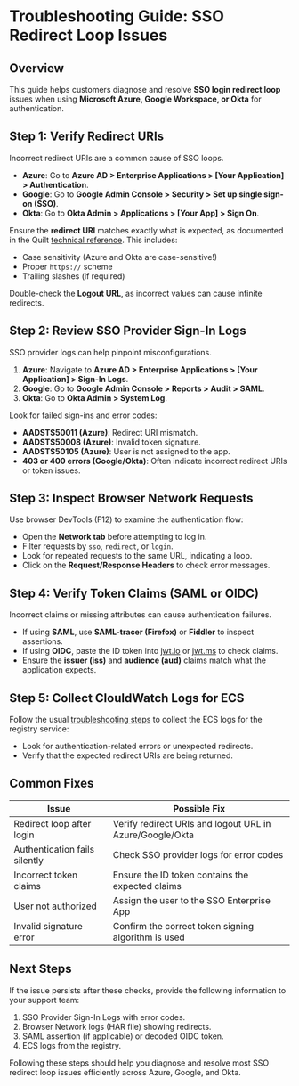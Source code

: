 <!-- markdownlint-disable MD013 -->
# Troubleshooting Guide: SSO Redirect Loop Issues

## Overview

This guide helps customers diagnose and resolve **SSO login redirect loop** issues when using **Microsoft Azure, Google Workspace, or Okta** for authentication.

## Step 1: Verify Redirect URIs

Incorrect redirect URIs are a common cause of SSO loops.

- **Azure**: Go to **Azure AD > Enterprise Applications > [Your Application] > Authentication**.
- **Google**: Go to **Google Admin Console > Security > Set up single sign-on (SSO)**.
- **Okta**: Go to **Okta Admin > Applications > [Your App] > Sign On**.

Ensure the **redirect URI** matches exactly what is expected,
as documented in the Quilt [technical reference](https://docs.quiltdata.com/quilt-platform-administrator/technical-reference#single-sign-on-sso).
This includes:

- Case sensitivity (Azure and Okta are case-sensitive!)
- Proper `https://` scheme
- Trailing slashes (if required)

Double-check the **Logout URL**, as incorrect values can cause infinite redirects.

## Step 2: Review SSO Provider Sign-In Logs

SSO provider logs can help pinpoint misconfigurations.

1. **Azure**: Navigate to **Azure AD > Enterprise Applications > [Your Application] > Sign-In Logs**.
2. **Google**: Go to **Google Admin Console > Reports > Audit > SAML**.
3. **Okta**: Go to **Okta Admin > System Log**.

Look for failed sign-ins and error codes:

- **AADSTS50011 (Azure)**: Redirect URI mismatch.
- **AADSTS50008 (Azure)**: Invalid token signature.
- **AADSTS50105 (Azure)**: User is not assigned to the app.
- **403 or 400 errors (Google/Okta)**: Often indicate incorrect redirect URIs or token issues.

## Step 3: Inspect Browser Network Requests

Use browser DevTools (F12) to examine the authentication flow:

- Open the **Network tab** before attempting to log in.
- Filter requests by `sso`, `redirect`, or `login`.
- Look for repeated requests to the same URL, indicating a loop.
- Click on the **Request/Response Headers** to check error messages.

## Step 4: Verify Token Claims (SAML or OIDC)

Incorrect claims or missing attributes can cause authentication failures.

- If using **SAML**, use **SAML-tracer (Firefox)** or **Fiddler** to inspect assertions.
- If using **OIDC**, paste the ID token into [jwt.io](https://jwt.io/) or [jwt.ms](https://jwt.ms/) to check claims.
- Ensure the **issuer (iss)** and **audience (aud)** claims match what the application expects.

## Step 5: Collect ClouldWatch Logs for ECS

Follow the usual [troubleshooting steps](https://docs.quiltdata.com/quilt-python-sdk/more/troubleshooting#elastic-container-service-ecs) to collect the ECS logs for the registry service:
 
- Look for authentication-related errors or unexpected redirects.
- Verify that the expected redirect URIs are being returned.

## Common Fixes

| Issue                         | Possible Fix                                             |
| ----------------------------- | -------------------------------------------------------- |
| Redirect loop after login     | Verify redirect URIs and logout URL in Azure/Google/Okta |
| Authentication fails silently | Check SSO provider logs for error codes                  |
| Incorrect token claims        | Ensure the ID token contains the expected claims         |
| User not authorized           | Assign the user to the SSO Enterprise App                |
| Invalid signature error       | Confirm the correct token signing algorithm is used      |

## Next Steps

If the issue persists after these checks, provide the following information to your support team:

1. SSO Provider Sign-In Logs with error codes.
2. Browser Network logs (HAR file) showing redirects.
3. SAML assertion (if applicable) or decoded OIDC token.
4. ECS logs from the registry.

Following these steps should help you diagnose and resolve most SSO redirect loop issues efficiently across Azure, Google, and Okta.
